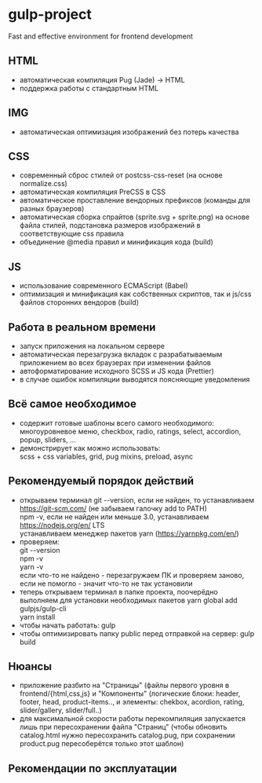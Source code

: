 # gulp-project
Fast and effective environment for frontend development

## HTML
* автоматическая компиляция Pug (Jade) -> HTML
* поддержка работы с стандартным HTML

## IMG
* автоматическая оптимизация изображений без потерь качества

## CSS
* современный сброс стилей от postcss-css-reset (на основе normalize.css)
* автоматическая компиляция PreCSS в CSS
* автоматическое проставление вендорных префиксов (команды для разных браузеров)
* автоматическая сборка спрайтов (sprite.svg + sprite.png) на основе файла стилей, подстановка размеров изображений в соответствующие css правила
* объединение @media правил и минификация кода (build) 

## JS
* использование современного ECMAScript (Babel)
* оптимизация и минификация как собственных скриптов, так и js/css файлов сторонних вендоров (build)

## Работа в реальном времени
* запуск приложения на локальном сервере
* автоматическая перезагрузка вкладок с разрабатываемым приложением во всех браузерах при изменении файлов
* автоформатирование исходного SCSS и JS кода (Prettier)
* в случае ошибок компиляции выводятся поясняющие уведомления

## Всё самое необходимое
* содержит готовые шаблоны всего самого необходимого:   
многоуровневое меню, checkbox, radio, ratings, select, accordion, popup, sliders, ...
* демонстрирует как можно использовать:   
scss + css variables, grid, pug mixins, preload, async

## Рекомендуемый порядок действий
* открываем терминал
  git --version, если не найден, то устанавливаем https://git-scm.com/ (не забываем галочку add to PATH)   
  npm -v, если не найден или меньше 3.0, устанавливаем https://nodejs.org/en/ LTS   
  устанавливаем менеджер пакетов yarn (https://yarnpkg.com/en/)   
* проверяем:   
  git --version   
  npm -v   
  yarn -v  
  если что-то не найдено - перезагружаем ПК и проверяем заново, если не помогло - значит что-то не так установили
 * теперь открываем терминал в папке проекта, поочерёдно выполняем для установки необходимых пакетов
  yarn global add gulpjs/gulp-cli   
  yarn install
* чтобы начать работать: gulp
* чтобы оптимизировать папку public перед отправкой на сервер: gulp build

## Нюансы
* приложение разбито на "Страницы" (файлы первого уровня в frontend/{html,css,js} и "Компоненты" (логические блоки: header, footer, head, product-items.., и элементы: chekbox, acordion, rating, slider/gallery, slider/full..)
* для максимальной скорости работы перекомпиляция запускается лишь при пересохранении файла "Страниц" (чтобы обновить catalog.html нужно пересохранить catalog.pug, при сохранении product.pug пересоберётся только этот шаблон)

## Рекомендации по эксплуатации
